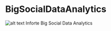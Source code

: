 # BigSocialDataAnalytics

![alt text](https://raw.githubusercontent.com/jjussila/BigSocialDataAnalytics/inforte_logo.jpg)
Inforte Big Social Data Analytics
